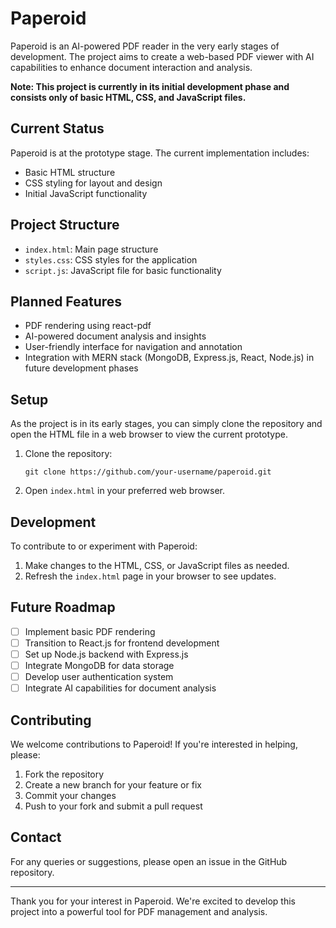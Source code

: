 # Paperoid

Paperoid is an AI-powered PDF reader in the very early stages of development. The project aims to create a web-based PDF viewer with AI capabilities to enhance document interaction and analysis.

**Note: This project is currently in its initial development phase and consists only of basic HTML, CSS, and JavaScript files.**

## Current Status

Paperoid is at the prototype stage. The current implementation includes:

- Basic HTML structure
- CSS styling for layout and design
- Initial JavaScript functionality

## Project Structure

- `index.html`: Main page structure
- `styles.css`: CSS styles for the application
- `script.js`: JavaScript file for basic functionality

## Planned Features

- PDF rendering using react-pdf
- AI-powered document analysis and insights
- User-friendly interface for navigation and annotation
- Integration with MERN stack (MongoDB, Express.js, React, Node.js) in future development phases

## Setup

As the project is in its early stages, you can simply clone the repository and open the HTML file in a web browser to view the current prototype.

1. Clone the repository:
   ```
   git clone https://github.com/your-username/paperoid.git
   ```

2. Open `index.html` in your preferred web browser.

## Development

To contribute to or experiment with Paperoid:

1. Make changes to the HTML, CSS, or JavaScript files as needed.
2. Refresh the `index.html` page in your browser to see updates.

## Future Roadmap

- [ ] Implement basic PDF rendering
- [ ] Transition to React.js for frontend development
- [ ] Set up Node.js backend with Express.js
- [ ] Integrate MongoDB for data storage
- [ ] Develop user authentication system
- [ ] Integrate AI capabilities for document analysis

## Contributing

We welcome contributions to Paperoid! If you're interested in helping, please:

1. Fork the repository
2. Create a new branch for your feature or fix
3. Commit your changes
4. Push to your fork and submit a pull request

## Contact

For any queries or suggestions, please open an issue in the GitHub repository.

---

Thank you for your interest in Paperoid. We're excited to develop this project into a powerful tool for PDF management and analysis.
